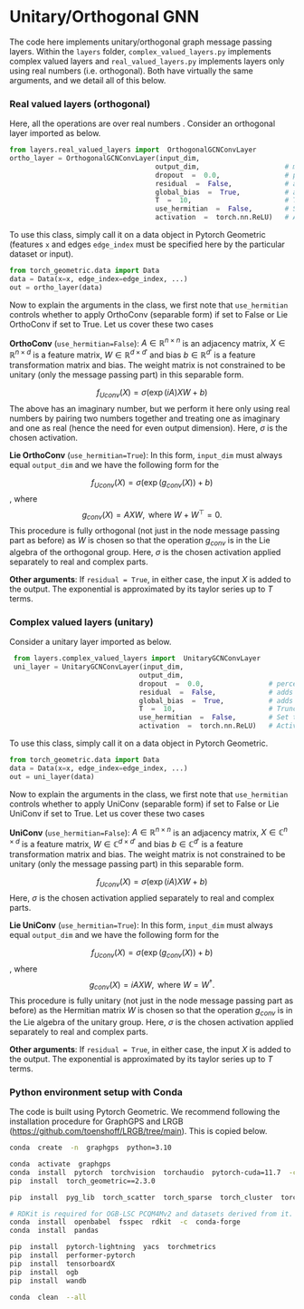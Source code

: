 

  

# Unitary/Orthogonal GNN

The code here implements unitary/orthogonal graph message passing layers. Within the `layers` folder, `complex_valued_layers.py` implements complex valued layers and `real_valued_layers.py` implements layers only using real numbers (i.e. orthogonal). Both have virtually the same arguments, and we detail all of this below.

  

### Real valued layers (orthogonal)

Here, all the operations are over real numbers .  Consider an orthogonal layer imported as below.
```python
from layers.real_valued_layers import  OrthogonalGCNConvLayer
ortho_layer = OrthogonalGCNConvLayer(input_dim,
								    output_dim, 					# must be even dimensional
								    dropout  =  0.0, 				# percentage of dropout
								    residual  =  False, 			# adds residual connection after activation
								    global_bias  =  True, 			# adds a bias term after the convolution operation
								    T  =  10, 						# Truncation in the Taylor approximation
								    use_hermitian  =  False, 		# Set to True if Lie OrthoConv is desired (otherwise separable convolution is used)
								    activation  =  torch.nn.ReLU) 	# Activation applied separately to complex and real parts
```

To use this class, simply call it on a data object in Pytorch Geometric (features `x` and edges `edge_index` must be specified here by the particular dataset or input).

```python
from torch_geometric.data import Data
data = Data(x=x, edge_index=edge_index, ...)
out = ortho_layer(data)
```
Now to explain the arguments in the class, we first note that `use_hermitian` controls whether 
 to apply OrthoConv (separable form) if set to False or Lie OrthoConv if set to True. Let us cover these two cases

**OrthoConv** (`use_hermitian=False`): $A \in  \mathbb{R}^{n \times n}$ is an adjacency matrix, $X \in  \mathbb{R}^{n \times d}$ is a feature matrix, $W \in  \mathbb{R}^{d \times d'}$ and bias $b \in \mathbb{R}^{d'}$ is a feature transformation matrix and bias. The weight matrix is not constrained to be unitary (only the message passing part) in this separable form.

$$ f_{Uconv}(X) = \sigma(\exp(iA) X W + b)
$$
The above has an imaginary number, but we perform it here only using real numbers by pairing two numbers together and treating one as imaginary and one as real (hence the need for even output dimension). Here, $\sigma$ is the chosen activation. 

**Lie OrthoConv** (`use_hermitian=True`): In this form, `input_dim` must always equal `output_dim` and we have the following form for the 

$$ f_{Uconv}(X) = \sigma(\exp(g_{conv}(X)) + b)
$$,
where
$$g_{conv}(X) = A X W, \text{ where }  W + W^\top = 0.
$$
This procedure is fully orthogonal (not just in the node message passing part as before) as $W$ is chosen so that the operation $g_{conv}$ is in the Lie algebra of the orthogonal group. Here, $\sigma$ is the chosen activation applied separately to real and complex parts. 


**Other arguments**:
If `residual = True`, in either case, the input $X$ is added to the output. The exponential is approximated by its taylor series up to $T$ terms.
  

### Complex valued layers (unitary)

Consider a unitary layer imported as below.

```python
 from layers.complex_valued_layers import  UnitaryGCNConvLayer
 uni_layer = UnitaryGCNConvLayer(input_dim,
							    output_dim, 
							    dropout  =  0.0, 				# percentage of dropout
							    residual  =  False, 			# adds residual connection after activation
							    global_bias  =  True, 			# adds a bias term after the convolution operation
							    T  =  10, 						# Truncation in the Taylor approximation
							    use_hermitian  =  False, 		# Set to True if Lie UniConv is desired (otherwise separable convolution is used)
							    activation  =  torch.nn.ReLU) 	# Activation applied separately to complex and real parts
```
To use this class, simply call it on a data object in Pytorch Geometric.
```python
from torch_geometric.data import Data
data = Data(x=x, edge_index=edge_index, ...)
out = uni_layer(data)
```
  Now to explain the arguments in the class, we first note that `use_hermitian` controls whether 
 to apply UniConv (separable form) if set to False or Lie UniConv if set to True. Let us cover these two cases

**UniConv** (`use_hermitian=False`): $A \in  \mathbb{R}^{n \times n}$ is an adjacency matrix, $X \in  \mathbb{C}^{n \times d}$ is a feature matrix, $W \in  \mathbb{C}^{d \times d'}$ and bias $b \in \mathbb{C}^{d'}$ is a feature transformation matrix and bias. The weight matrix is not constrained to be unitary (only the message passing part) in this separable form.

$$ f_{Uconv}(X) = \sigma(\exp(iA) X W + b)
$$
Here, $\sigma$ is the chosen activation applied separately to real and complex parts. 

**Lie UniConv** (`use_hermitian=True`): In this form, `input_dim` must always equal `output_dim` and we have the following form for the 

$$ f_{Uconv}(X) = \sigma(\exp(g_{conv}(X)) + b)
$$,
where
$$g_{conv}(X) = i A X W, \text{ where }  W = W^\dagger.
$$
This procedure is fully unitary (not just in the node message passing part as before) as the Hermitian matrix $W$ is chosen so that the operation $g_{conv}$ is in the Lie algebra of the unitary group. Here, $\sigma$ is the chosen activation applied separately to real and complex parts. 


**Other arguments**:
If `residual = True`, in either case, the input $X$ is added to the output. The exponential is approximated by its taylor series up to $T$ terms.
  

### Python environment setup with Conda

The code is built using Pytorch Geometric. We recommend following the installation procedure for GraphGPS and LRGB (https://github.com/toenshoff/LRGB/tree/main). This is copied below.

```bash
conda  create  -n  graphgps  python=3.10

conda  activate  graphgps
conda  install  pytorch  torchvision  torchaudio  pytorch-cuda=11.7  -c  pytorch  -c  nvidia
pip  install  torch_geometric==2.3.0

pip  install  pyg_lib  torch_scatter  torch_sparse  torch_cluster  torch_spline_conv  -f  https://data.pyg.org/whl/torch-2.0.0+cu117.html

# RDKit is required for OGB-LSC PCQM4Mv2 and datasets derived from it.
conda  install  openbabel  fsspec  rdkit  -c  conda-forge
conda  install  pandas

pip  install  pytorch-lightning  yacs  torchmetrics
pip  install  performer-pytorch
pip  install  tensorboardX
pip  install  ogb
pip  install  wandb

conda  clean  --all
```
